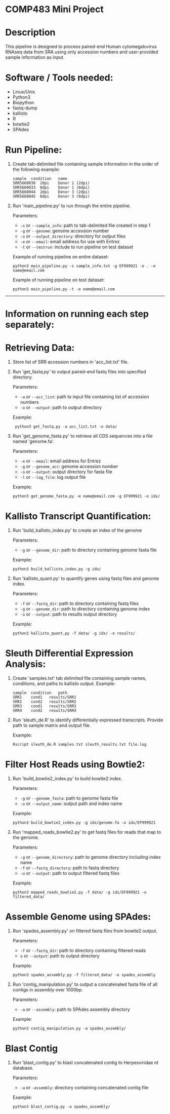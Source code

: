 # COMP483 Mini Project 

# Description

This pipeline is designed to process paired-end Human cytomegalovirus RNAseq data from SRA using only accession numbers and user-provided sample information as input. 

# Software / Tools needed:

- Linux/Unix
- Python3
- Biopython
- fastq-dump
- kallisto
- R
- bowtie2
- SPAdes

# Run Pipeline:

1. Create tab-delimited file containing sample information in the order of the following example:
	```
	sample	condition	name
	SRR5660030	2dpi	Donor 1 (2dpi)
	SRR5660033	6dpi	Donor 1 (6dpi)
	SRR5660044	2dpi	Donor 3 (2dpi)
	SRR5660045	6dpi	Donor 3 (6dpi)
	```

2. Run 'main_pipeline.py' to run through the entire pipeline.
	
	Parameters:

	- ``-s`` or ``--sample_info``: path to tab-delimited file created in step 1
	- ``-g`` or ``--genome``: genome accession number
	- ``-o`` or ``--output_directory``: directory for output files
	- ``-e`` or ``--email``: email address for use with Entrez
	- ``-t`` or ``--testrun``: include to run pipeline on test dataset

	Example of running pipeline on entire dataset:
	```
	python3 main_pipeline.py -s sample_info.txt -g EF999921 -o . -e name@email.com
	```

	Example of running pipeline on test dataset:
	```
	python3 main_pipeline.py -t -e name@email.com
	```

---

# Information on running each step separately:
	
# Retrieving Data:

1. Store list of SRR accession numbers in 'acc_list.txt' file.
2. Run 'get_fastq.py' to output paired-end fastq files into specified directory.
	
	Parameters: 

	- ``-a`` or ``--acc_list``: path to input file containing list of accession numbers
	- ``-o`` or ``--output``: path to output directory

	Example:
	```
	 python3 get_fastq.py -a acc_list.txt -o data/
	```
3. Run 'get_genome_fasta.py' to retrieve all CDS sequences into a file named 'genome.fa'.

	Parameters:

	- ``-e`` or ``--email``: email address for Entrez
	- ``-g`` or ``--genome_acc``: genome accession number
	- ``-o`` or ``--output``: output directory for fasta file    
	- ``-l`` or ``--log_file``: log output file	

	Example:
	```
	python3 get_genome_fasta.py -e name@email.com -g EF999921 -o idx/
	```
# Kallisto Transcript Quantification:

1. Run 'build_kallisto_index.py' to create an index of the genome

	Parameters:

	- ``-g`` or ``--genome_dir``: path to directory containing genome fasta file

	Example:
	```
	python3 build_kallisto_index.py -g idx/
	```
2. Run 'kallisto_quant.py' to quantify genes using fastq files and genome index.

	Parameters:

	- ``-f`` or ``--fastq_dir``: path to directory containing fastq files
	- ``-g`` or ``--genome_dir``: path to directory containing genome index
	- ``-o`` or ``--output``: path to results output directory 

	Example:
	```
	python3 kallisto_quant.py -f data/ -g idx/ -o results/
	```
# Sleuth Differential Expression Analysis:

1. Create 'samples.txt' tab delimited file containing sample names, conditions, and paths to kallisto output. Example:

	```
	sample	condition	path
	SRR1	cond1	results/SRR1
	SRR2	cond2	results/SRR2
	SRR3	cond1	results/SRR3
	SRR4	cond2	results/SRR4
	```

2. Run 'sleuth_de.R' to identify differentially expressed transcripts. Provide path to sample matrix and output file.

	Example:
	```
	Rscript sleuth_de.R samples.txt sleuth_results.txt file.log
	```
# Filter Host Reads using Bowtie2:

1. Run 'build_bowtie2_index.py' to build bowtie2 index. 

	Parameters:
	
	- ``-g`` or ``--genome_fasta``: path to genome fasta file
	- ``-o`` or ``--output_name``: output path and index name

	Example:
	```
	python3 build_bowtie2_index.py -g idx/genome.fa -o idx/EF999921
	```
2. Run 'mapped_reads_bowtie2.py' to get fastq files for reads that map to the genome. 

	Parameters:
	
	- ``-g`` or ``--genome_directory``: path to genome directory including index name
	- ``-f`` or ``--fastq_directory``: path to fastq directory
	- ``-o`` or ``--output``: path to output filtered fastq files

	Example:
	```
	python3 mapped_reads_bowtie2.py -f data/ -g idx/EF999921 -o filtered_data/
	```

# Assemble Genome using SPAdes:

1. Run 'spades_assembly.py' on filtered fastq files from bowtie2 output. 

	Parameters:
	
	- ``-f`` or ``--fastq_dir``: path to directory containing filtered reads
	- ``o`` or ``--output``: path to output directory

	Example:
	```
	python3 spades_assembly.py -f filtered_data/ -o spades_assembly 
	```

2. Run 'contig_manipulation.py' to output a concatenated fasta file of all contigs in assembly over 1000bp.

	Parameters:

	- ``-a`` or ``--assembly``: path to SPAdes assembly directory

	Example:
	```
	python3 contig_manipulation.py -a spades_assembly/
	```

# Blast Contig

1. Run 'blast_contig.py' to blast concatenated contig to Herpesviridae nt database.

	Parameters: 
	
	- ``-a`` or ``-assembly``: directory containing concatenated contig file

	Example:
	```
	python3 blast_contig.py -a spades_assembly/
	```

